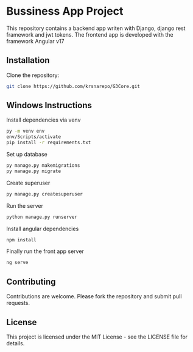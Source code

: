 # Bussiness App Project

This repository contains a backend app writen with Django, django rest framework and jwt tokens.
The frontend app is developed with the framework Angular v17

## Installation

Clone the repository:

```bash
git clone https://github.com/krsnarepo/G3Core.git
```
## Windows Instructions

Install dependencies via venv
```bash
py -m venv env
env/Scripts/activate
pip install -r requirements.txt
```
Set up database
```bash
py manage.py makemigrations
py manage.py migrate
```
Create superuser
```bash
py manage.py createsuperuser
```
Run the server
```bash
python manage.py runserver
```

Install angular dependencies
```bash
npm install
```

Finally run the front app server
```bash
ng serve
```

## Contributing
Contributions are welcome. Please fork the repository and submit pull requests.

## License
This project is licensed under the MIT License - see the LICENSE file for details.

